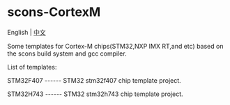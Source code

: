# scons-CortexM

English | [中文](README-zh.md) 

Some templates for Cortex-M chips(STM32,NXP IMX RT,and etc) based on the scons build system and gcc compiler.

List of templates:

STM32F407   ------   STM32 stm32f407 chip template project.

STM32H743   ------   STM32 stm32h743 chip template project.
